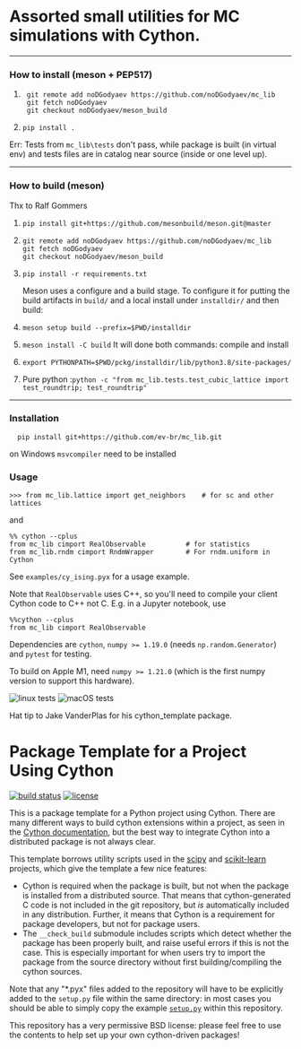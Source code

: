 # Assorted small utilities for MC simulations with Cython.

----------

### How to install (meson + PEP517)

1. ```
    git remote add noDGodyaev https://github.com/noDGodyaev/mc_lib
    git fetch noDGodyaev
    git checkout noDGodyaev/meson_build
    ```
2. ```pip install .```

Err: Tests from `mc_lib\tests` don't pass, while package is built (in virtual env) and tests files are in catalog near source (inside or one level up).


----------
### How to build (meson)
Thx to Ralf Gommers
1. ```pip install git+https://github.com/mesonbuild/meson.git@master```
2. ```
   git remote add noDGodyaev https://github.com/noDGodyaev/mc_lib
   git fetch noDGodyaev
   git checkout noDGodyaev/meson_build
   ```
3. ```pip install -r requirements.txt```
   
   Meson uses a configure and a build stage.
   To configure it for putting the build artifacts in `build/` 
   and a local install under `installdir/` and then build:

4. ```meson setup build --prefix=$PWD/installdir```
5. ```meson install -C build``` It will done both commands: compile and install

6. ```export PYTHONPATH=$PWD/pckg/installdir/lib/python3.8/site-packages/```
   
7.  Pure python :```python -c "from mc_lib.tests.test_cubic_lattice import test_roundtrip; test_roundtrip"```

----



### Installation

```
  pip install git+https://github.com/ev-br/mc_lib.git
```

on Windows `msvcompiler` need to be installed 
  
### Usage 

```
>>> from mc_lib.lattice import get_neighbors    # for sc and other lattices
```

and

```
%% cython --cplus
from mc_lib cimport RealObservable          # for statistics
from mc_lib.rndm cimport RndmWrapper        # For rndm.uniform in Cython
```

See `examples/cy_ising.pyx` for a usage example.


Note that `RealObservable` uses C++, so you'll need to compile your
client Cython code to C++ not C. E.g. in a Jupyter notebook, use
```
%%cython --cplus
from mc_lib cimport RealObservable
```

Dependencies are `cython`, `numpy >= 1.19.0` (needs `np.random.Generator`)
and `pytest` for testing.

To build on Apple M1, need `numpy >= 1.21.0` (which is the first numpy version
to support this hardware).

![linux tests](https://github.com/ev-br/mc_lib/actions/workflows/python-package.yml/badge.svg)
![macOS tests](https://github.com/ev-br/mc_lib/actions/workflows/macos.yml/badge.svg)


Hat tip to Jake VanderPlas for his cython_template package. 


# Package Template for a Project Using Cython

[![build status](http://img.shields.io/travis/jakevdp/cython_template/master.svg?style=flat)](https://travis-ci.org/jakevdp/cython_template)
[![license](http://img.shields.io/badge/license-BSD-blue.svg?style=flat)](https://github.com/jakevdp/cython_template/blob/master/LICENSE)

This is a package template for a Python project using Cython. There are many
different ways to build cython extensions within a project, as seen in the
[Cython documentation](http://docs.cython.org/src/quickstart/build.html), but
the best way to integrate Cython into a distributed package is not always clear.

This template borrows utility scripts used in the [scipy](http://scipy.org)
and [scikit-learn](http://scikit-learn.org) projects, which give the template
a few nice features:

- Cython is required when the package is built, but not when the package is
  installed from a distributed source. That means that cython-generated C
  code is not included in the git repository, but *is* automatically included
  in any distribution. Further, it means that Cython is a requirement for
  package developers, but not for package users.
- The ``__check_build`` submodule includes scripts which detect whether the
  package has been properly built, and raise useful errors if this is not the
  case. This is especially important for when users try to import the package
  from the source directory without first building/compiling the cython
  sources.

Note that any "*.pyx" files added to the repository will have to be explicitly
added to the ``setup.py`` file within the same directory: in most cases you
should be able to simply copy the example [``setup.py``](https://github.com/jakevdp/cython_template/blob/master/cython_template/setup.py) within this repository.

This repository has a very permissive BSD license: please feel free to
use the contents to help set up your own cython-driven packages!

